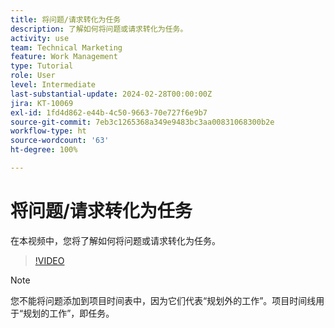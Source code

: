 ```yaml
---
title: 将问题/请求转化为任务
description: 了解如何将问题或请求转化为任务。
activity: use
team: Technical Marketing
feature: Work Management
type: Tutorial
role: User
level: Intermediate
last-substantial-update: 2024-02-28T00:00:00Z
jira: KT-10069
exl-id: 1fd4d862-e44b-4c50-9663-70e727f6e9b7
source-git-commit: 7eb3c1265368a349e9483bc3aa00831068300b2e
workflow-type: ht
source-wordcount: '63'
ht-degree: 100%

---
```


# 将问题/请求转化为任务

在本视频中，您将了解如何将问题或请求转化为任务。

>[!VIDEO](https://video.tv.adobe.com/v/3427605/?quality=12&learn=on)

>[!NOTE]
>
>您不能将问题添加到项目时间表中，因为它们代表“规划外的工作”。项目时间线用于“规划的工作”，即任务。


